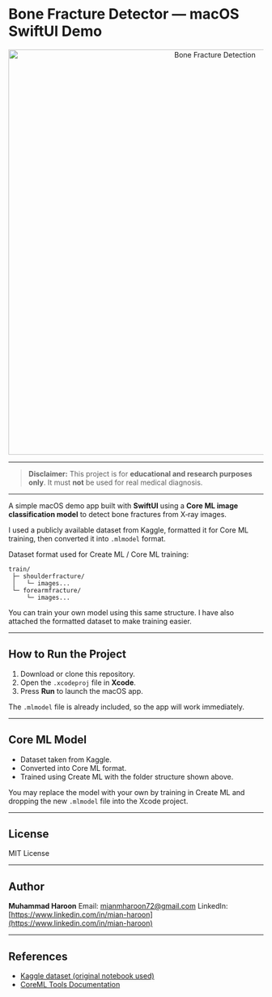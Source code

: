 # Bone Fracture Detector — macOS SwiftUI Demo

<p align="center">
 <img src="https://github.com/user-attachments/assets/13a18ae7-d191-4aab-9718-5330e88f6455" width="800" alt="Bone Fracture Detection" />
</p>

---

> **Disclaimer:** This project is for **educational and research purposes only**. It must **not** be used for real medical diagnosis.

---


A simple macOS demo app built with **SwiftUI** using a **Core ML image classification model** to detect bone fractures from X‑ray images.

I used a publicly available dataset from Kaggle, formatted it for Core ML training, then converted it into `.mlmodel` format.

Dataset format used for Create ML / Core ML training:

```
train/
 ├─ shoulderfracture/
 │   └─ images...
 └─ forearmfracture/
     └─ images...
```

You can train your own model using this same structure. I have also attached the formatted dataset to make training easier.

---

## How to Run the Project

1. Download or clone this repository.
2. Open the `.xcodeproj` file in **Xcode**.
3. Press **Run** to launch the macOS app.

The `.mlmodel` file is already included, so the app will work immediately.

---

## Core ML Model

* Dataset taken from Kaggle.
* Converted into Core ML format.
* Trained using Create ML with the folder structure shown above.

You may replace the model with your own by training in Create ML and dropping the new `.mlmodel` file into the Xcode project.

---

## License

MIT License

---

## Author

**Muhammad Haroon**
Email: [mianmharoon72@gmail.com](mailto:mianmharoon72@gmail.com)
LinkedIn: [https://www.linkedin.com/in/mian-haroon](https://www.linkedin.com/in/mian-haroon)

---

## References

* [Kaggle dataset (original notebook used)](https://www.kaggle.com/code/sinatavakoli/bone-fracture-detection/output)
* [CoreML Tools Documentation](https://coremltools.readme.io/)
